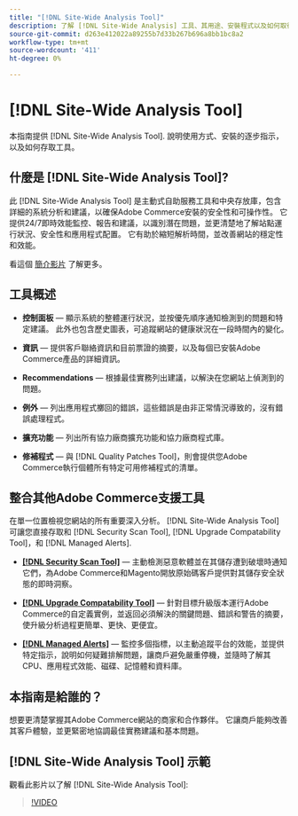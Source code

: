 ```yaml
---
title: "[!DNL Site-Wide Analysis Tool]"
description: 了解 [!DNL Site-Wide Analysis] 工具、其用途、安裝程式以及如何取得存取權
source-git-commit: d263e412022a89255b7d33b267b696a8bb1bc8a2
workflow-type: tm+mt
source-wordcount: '411'
ht-degree: 0%

---
```


# [!DNL Site-Wide Analysis Tool]

本指南提供 [!DNL Site-Wide Analysis Tool]. 說明使用方式、安裝的逐步指示，以及如何存取工具。

## 什麼是 [!DNL Site-Wide Analysis Tool]?

此 [!DNL Site-Wide Analysis Tool] 是主動式自助服務工具和中央存放庫，包含詳細的系統分析和建議，以確保Adobe Commerce安裝的安全性和可操作性。 它提供24/7即時效能監控、報告和建議，以識別潛在問題，並更清楚地了解站點運行狀況、安全性和應用程式配置。 它有助於縮短解析時間，並改善網站的穩定性和效能。

看這個 [簡介影片](https://www.youtube.com/watch?v=KW2R8ki_RG4) 了解更多。

## 工具概述

- **控制面板**  — 顯示系統的整體運行狀況，並按優先順序通知檢測到的問題和特定建議。 此外也包含歷史圖表，可追蹤網站的健康狀況在一段時間內的變化。

- **資訊**  — 提供客戶聯絡資訊和目前票證的摘要，以及每個已安裝Adobe Commerce產品的詳細資訊。

- **Recommendations**  — 根據最佳實務列出建議，以解決在您網站上偵測到的問題。

- **例外**  — 列出應用程式擲回的錯誤，這些錯誤是由非正常情況導致的，沒有錯誤處理程式。

- **擴充功能**  — 列出所有協力廠商擴充功能和協力廠商程式庫。

- **修補程式**  — 與 [!DNL Quality Patches Tool]，則會提供您Adobe Commerce執行個體所有特定可用修補程式的清單。

## 整合其他Adobe Commerce支援工具

在單一位置檢視您網站的所有重要深入分析。 [!DNL Site-Wide Analysis Tool] 可讓您直接存取和 [!DNL Security Scan Tool], [!DNL Upgrade Compatability Tool]，和 [!DNL Managed Alerts].

- [**[!DNL Security Scan Tool]**](https://docs.magento.com/user-guide/magento/security-scan.html)  — 主動檢測惡意軟體並在其儲存遭到破壞時通知它們，為Adobe Commerce和Magento開放原始碼客戶提供對其儲存安全狀態的即時洞察。

- [**[!DNL Upgrade Compatability Tool]**](../../upgrade/upgrade-compatibility-tool/overview.md)  — 針對目標升級版本運行Adobe Commerce的自定義實例，並返回必須解決的關鍵問題、錯誤和警告的摘要，使升級分析過程更簡單、更快、更便宜。

- [**[!DNL Managed Alerts]**](https://support.magento.com/hc/en-us/sections/360010758472-Managed-alerts-for-Adobe-Commerce)  — 監控多個指標，以主動追蹤平台的效能，並提供特定指示，說明如何疑難排解問題，讓商戶避免嚴重停機，並隨時了解其CPU、應用程式效能、磁碟、記憶體和資料庫。

## 本指南是給誰的？

想要更清楚掌握其Adobe Commerce網站的商家和合作夥伴。 它讓商戶能夠改善其客戶體驗，並更緊密地協調最佳實務建議和基本問題。

## [!DNL Site-Wide Analysis Tool] 示範

觀看此影片以了解 [!DNL Site-Wide Analysis Tool]:

>[!VIDEO](https://video.tv.adobe.com/v/344001?quality=12)
